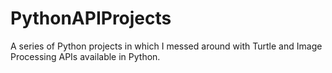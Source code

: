 # PythonAPIProjects
A series of Python projects in which I messed around with Turtle and Image Processing APIs available in Python.
